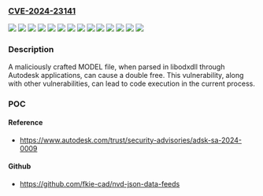 ### [CVE-2024-23141](https://cve.mitre.org/cgi-bin/cvename.cgi?name=CVE-2024-23141)
![](https://img.shields.io/static/v1?label=Product&message=Advance%20Steel&color=blue)
![](https://img.shields.io/static/v1?label=Product&message=AutoCAD%20Architecture&color=blue)
![](https://img.shields.io/static/v1?label=Product&message=AutoCAD%20Electrical&color=blue)
![](https://img.shields.io/static/v1?label=Product&message=AutoCAD%20MAP%203D&color=blue)
![](https://img.shields.io/static/v1?label=Product&message=AutoCAD%20MEP&color=blue)
![](https://img.shields.io/static/v1?label=Product&message=AutoCAD%20Mechanical&color=blue)
![](https://img.shields.io/static/v1?label=Product&message=AutoCAD%20Plant%203D&color=blue)
![](https://img.shields.io/static/v1?label=Product&message=AutoCAD&color=blue)
![](https://img.shields.io/static/v1?label=Product&message=Civil%203D&color=blue)
![](https://img.shields.io/static/v1?label=Version&message=2022%20&color=brightgreen)
![](https://img.shields.io/static/v1?label=Version&message=2023%20&color=brightgreen)
![](https://img.shields.io/static/v1?label=Version&message=2024%20&color=brightgreen)
![](https://img.shields.io/static/v1?label=Version&message=2025%20&color=brightgreen)
![](https://img.shields.io/static/v1?label=Vulnerability&message=CWE-415%20Double%20Free&color=brightgreen)

### Description

A maliciously crafted MODEL file, when parsed in libodxdll through Autodesk applications, can cause a double free. This vulnerability, along with other vulnerabilities, can lead to code execution in the current process.

### POC

#### Reference
- https://www.autodesk.com/trust/security-advisories/adsk-sa-2024-0009

#### Github
- https://github.com/fkie-cad/nvd-json-data-feeds

